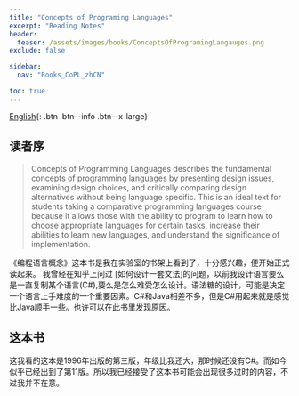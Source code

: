 ```yaml
---
title: "Concepts of Programing Languages"
excerpt: "Reading Notes"
header:
  teaser: /assets/images/books/ConceptsOfProgramingLangauges.png
exclude: false

sidebar:
  nav: "Books_CoPL_zhCN"

toc: true
---
```

[English](../../enUS/Intro/){: .btn .btn--info .btn--x-large}

## 读者序
>Concepts of Programming Languages describes the fundamental concepts of programming languages by presenting design issues, examining design choices, and critically comparing design alternatives without being language specific. This is an ideal text for students taking a comparative programming languages course because it allows those with the ability to program to learn how to choose appropriate languages for certain tasks, increase their abilities to learn new languages, and understand the significance of implementation.

《编程语言概念》这本书是我在实验室的书架上看到了，十分感兴趣，便开始正式读起来。
我曾经在知乎上问过 \[如何设计一套文法]的问题，以前我设计语言要么是一直复制某个语言(C#),要么是怎么难受怎么设计。语法糖的设计，可能是决定一个语言上手难度的一个重要因素。C#和Java相差不多，但是C#用起来就是感觉比Java顺手一些。也许可以在此书里发现原因。

## 这本书
这我看的这本是1996年出版的第三版，年级比我还大，那时候还没有C#。而如今似乎已经出到了第11版。所以我已经接受了这本书可能会出现很多过时的内容，不过我并不在意。


